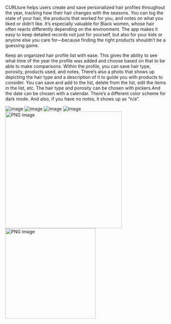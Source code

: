 CURLture helps users create and save personalized hair profiles throughout the year, tracking how their hair changes with the seasons. You can log the state of your hair, the products that worked for you, and notes on what you liked or didn’t like. It’s especially valuable for Black women, whose hair often reacts differently depending on the environment. The app makes it easy to keep detailed records not just for yourself, but also for your kids or anyone else you care for—because finding the right products shouldn’t be a guessing game.

Keep an organized hair profile list with ease. This gives the ability to see what time of the year the profile was added and choose based on that to be able to make comparisons.
Within the profile, you can save hair type, porosity, products used, and notes. There’s also a photo that shows up depicting the hair type and a description of it to guide you with products to consider.
You can save and add to the list, delete from the list, edit the items in the list, etc.
The hair type and porosity can be chosen with pickers.And the date can be chosen with a calendar. 
There’s a different color scheme for dark mode. And also, if you have no notes, it shows up as “n/a”.

![image](https://github.com/user-attachments/assets/a875ae0b-b20d-43a6-a319-cf5acd031ff6)
![image](https://github.com/user-attachments/assets/fdad90f8-7eae-477e-9c6d-43bae3e78d72)
![image](https://github.com/user-attachments/assets/259ff525-d1a7-40e2-babb-962c0143fee9)
![image](https://github.com/user-attachments/assets/d5aa06d4-6494-4c7f-8ea2-cca60c2a2a26)
<img width="365" alt="PNG image" src="https://github.com/user-attachments/assets/2c695e9c-36ef-49b7-aead-d565098704a4" />
<img width="283" alt="PNG image" src="https://github.com/user-attachments/assets/1fba18cd-e4c7-4aae-bd65-84408291ade2" />




